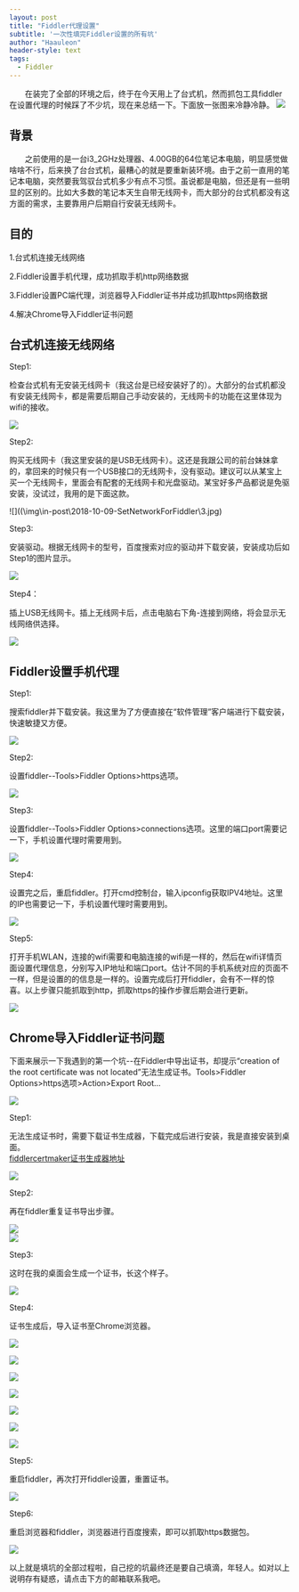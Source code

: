 ```yaml
---
layout: post
title: "Fiddler代理设置"
subtitle: '一次性填完Fiddler设置的所有坑'
author: "Haauleon"
header-style: text
tags:
  - Fiddler
---
```


&emsp;&emsp;在装完了全部的环境之后，终于在今天用上了台式机，然而抓包工具fiddler在设置代理的时候踩了不少坑，现在来总结一下。下面放一张图来冷静冷静。
![](\img\in-post\2018-10-09-SetNetworkForFiddler\1.jpg)


## 背景

&emsp;&emsp;之前使用的是一台i3_2GHz处理器、4.00GB的64位笔记本电脑，明显感觉做啥啥不行，后来换了台台式机，最糟心的就是要重新装环境。由于之前一直用的笔记本电脑，突然要我驾驭台式机多少有点不习惯。虽说都是电脑，但还是有一些明显的区别的。比如大多数的笔记本天生自带无线网卡，而大部分的台式机都没有这方面的需求，主要靠用户后期自行安装无线网卡。


## 目的

1.台式机连接无线网络     

2.Fiddler设置手机代理，成功抓取手机http网络数据      

3.Fiddler设置PC端代理，浏览器导入Fiddler证书并成功抓取https网络数据      

4.解决Chrome导入Fiddler证书问题 

   


## 台式机连接无线网络

Step1:                               

检查台式机有无安装无线网卡（我这台是已经安装好了的）。大部分的台式机都没有安装无线网卡，都是需要后期自己手动安装的，无线网卡的功能在这里体现为wifi的接收。   

![](\img\in-post\2018-10-09-SetNetworkForFiddler\2.jpg)                  
                                                                                    
Step2:           

购买无线网卡（我这里安装的是USB无线网卡）。这还是我跟公司的前台妹妹拿的，拿回来的时候只有一个USB接口的无线网卡，没有驱动。建议可以从某宝上买一个无线网卡，里面会有配套的无线网卡和光盘驱动。某宝好多产品都说是免驱安装，没试过，我用的是下面这款。   

![]((\img\in-post\2018-10-09-SetNetworkForFiddler\3.jpg)   
                  
Step3:     

安装驱动。根据无线网卡的型号，百度搜索对应的驱动并下载安装，安装成功后如Step1的图片显示。   
              
![](\img\in-post\2018-10-09-SetNetworkForFiddler\4.jpg)   
               
Step4：     

插上USB无线网卡。插上无线网卡后，点击电脑右下角-连接到网络，将会显示无线网络供选择。   

![](\img\in-post\2018-10-09-SetNetworkForFiddler\5.jpg)   
                
## Fiddler设置手机代理   

Step1:      

搜索fiddler并下载安装。我这里为了方便直接在“软件管理”客户端进行下载安装，快速敏捷又方便。       

![](\img\in-post\2018-10-09-SetNetworkForFiddler\6.jpg)     
               
Step2:     

设置fiddler--Tools>Fiddler Options>https选项。     

![](\img\in-post\2018-10-09-SetNetworkForFiddler\7.jpg)       
                
Step3:       

设置fiddler--Tools>Fiddler Options>connections选项。这里的端口port需要记一下，手机设置代理时需要用到。       

![](\img\in-post\2018-10-09-SetNetworkForFiddler\8.jpg)      
            
Step4:       

设置完之后，重启fiddler。打开cmd控制台，输入ipconfig获取IPV4地址。这里的IP也需要记一下，手机设置代理时需要用到。          

![](\img\in-post\2018-10-09-SetNetworkForFiddler\9.jpg)       
                             
Step5:            

打开手机WLAN，连接的wifi需要和电脑连接的wifi是一样的，然后在wifi详情页面设置代理信息，分别写入IP地址和端口port。估计不同的手机系统对应的页面不一样，但是设置的的信息是一样的。设置完成后打开fiddler，会有不一样的惊喜。以上步骤只能抓取到http，抓取https的操作步骤后期会进行更新。         

![](\img\in-post\2018-10-09-SetNetworkForFiddler\10.jpg)              
                                    
## Chrome导入Fiddler证书问题 

下面来展示一下我遇到的第一个坑--在Fiddler中导出证书，却提示“creation of the root certificate was not located”无法生成证书。Tools>Fiddler Options>https选项>Action>Export Root...          

![](\img\in-post\2018-10-09-SetNetworkForFiddler\11.jpg)        

Step1:          

无法生成证书时，需要下载证书生成器，下载完成后进行安装，我是直接安装到桌面。        
[fiddlercertmaker证书生成器地址](http://www.telerik.com/docs/default-source/fiddler/addons/fiddlercertmaker.exe?sfvrsn=2)          

![](\img\in-post\2018-10-09-SetNetworkForFiddler\12.jpg)        

Step2:        

再在fiddler重复证书导出步骤。       

![](\img\in-post\2018-10-09-SetNetworkForFiddler\13.jpg)            
![](\img\in-post\2018-10-09-SetNetworkForFiddler\14.jpg)       

Step3:        

这时在我的桌面会生成一个证书，长这个样子。       

![](\img\in-post\2018-10-09-SetNetworkForFiddler\15.jpg)      

Step4:       

证书生成后，导入证书至Chrome浏览器。     

![](\img\in-post\2018-10-09-SetNetworkForFiddler\16.jpg)     

![](\img\in-post\2018-10-09-SetNetworkForFiddler\17.jpg)         

![](\img\in-post\2018-10-09-SetNetworkForFiddler\18.jpg)      

![](\img\in-post\2018-10-09-SetNetworkForFiddler\19.jpg)      

![](\img\in-post\2018-10-09-SetNetworkForFiddler\20.jpg)       

![](\img\in-post\2018-10-09-SetNetworkForFiddler\21.jpg)           

![](\img\in-post\2018-10-09-SetNetworkForFiddler\22.jpg)               

Step5:        

重启fiddler，再次打开fiddler设置，重置证书。      

![](\img\in-post\2018-10-09-SetNetworkForFiddler\23.jpg)         

Step6:        

重启浏览器和fiddler，浏览器进行百度搜索，即可以抓取https数据包。      

![](\img\in-post\2018-10-09-SetNetworkForFiddler\24.jpg)         

<font face="STCAIYUN">以上就是填坑的全部过程啦，自己挖的坑最终还是要自己填滴，年轻人。如对以上说明存有疑惑，请点击下方的邮箱联系我吧。</font>